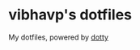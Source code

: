 vibhavp's dotfiles
=================

My dotfiles, powered by [dotty](https://github.com/vibhavp/dotty)